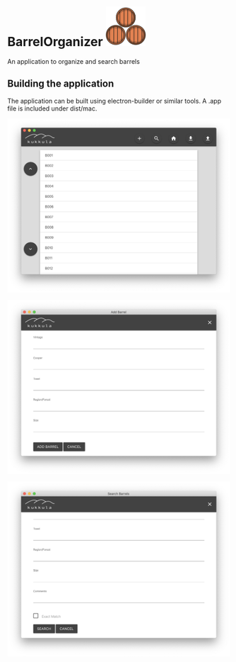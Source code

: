 # BarrelOrganizer <img src="https://github.com/KarlJussila/BarrelOrganizer/blob/master/assets/barrelIcon.png" alt="Barrel Logo" width="90" height="90" style="padding-top:10px">
An application to organize and search barrels

## Building the application
The application can be built using electron-builder or similar tools. A .app file is included under dist/mac.

![Image of main window](https://github.com/KarlJussila/BarrelOrganizer/blob/master/images/Main%20Window.png)

![Image of add barrel window](https://github.com/KarlJussila/BarrelOrganizer/blob/master/images/Add%20Barrel.png)

![Image of search barrels window](https://github.com/KarlJussila/BarrelOrganizer/blob/master/images/Search%20Barrels.png)
